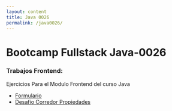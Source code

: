 ```yaml
---
layout: content
title: Java 0026
permalink: /java0026/
---
```



# Bootcamp Fullstack Java-0026 
### Trabajos Frontend:

Ejercicios Para el Modulo Frontend del curso Java

- [Formulario](/formulario)
- [Desafio Corredor Propiedades](/corredor)
